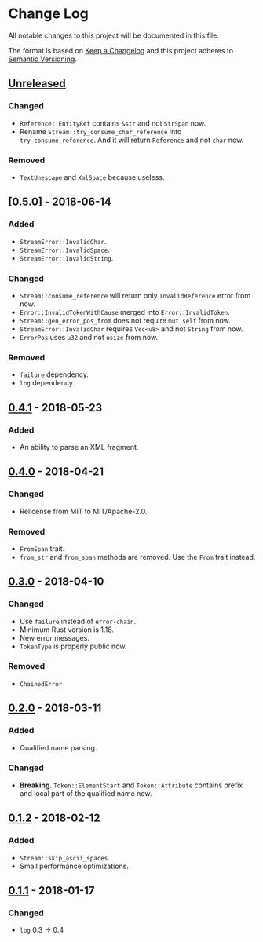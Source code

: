 # Change Log
All notable changes to this project will be documented in this file.

The format is based on [Keep a Changelog](http://keepachangelog.com/)
and this project adheres to [Semantic Versioning](http://semver.org/).

## [Unreleased]
### Changed
- `Reference::EntityRef` contains `&str` and not `StrSpan` now.
- Rename `Stream::try_consume_char_reference` into `try_consume_reference`.
  And it will return `Reference` and not `char` now.

### Removed
- `TextUnescape` and `XmlSpace` because useless.

## [0.5.0] - 2018-06-14
### Added
- `StreamError::InvalidChar`.
- `StreamError::InvalidSpace`.
- `StreamError::InvalidString`.

### Changed
- `Stream::consume_reference` will return only `InvalidReference` error from now.
- `Error::InvalidTokenWithCause` merged into `Error::InvalidToken`.
- `Stream::gen_error_pos_from` does not require `mut self` from now.
- `StreamError::InvalidChar` requires `Vec<u8>` and not `String` from now.
- `ErrorPos` uses `u32` and not `usize` from now.

### Removed
- `failure` dependency.
- `log` dependency.

## [0.4.1] - 2018-05-23
### Added
- An ability to parse an XML fragment.

## [0.4.0] - 2018-04-21
### Changed
- Relicense from MIT to MIT/Apache-2.0.

### Removed
- `FromSpan` trait.
- `from_str` and `from_span` methods are removed. Use the `From` trait instead.

## [0.3.0] - 2018-04-10
### Changed
- Use `failure` instead of `error-chain`.
- Minimum Rust version is 1.18.
- New error messages.
- `TokenType` is properly public now.

### Removed
- `ChainedError`

## [0.2.0] - 2018-03-11
### Added
- Qualified name parsing.

### Changed
- **Breaking**. `Token::ElementStart` and `Token::Attribute` contains prefix
  and local part of the qualified name now.

## [0.1.2] - 2018-02-12
### Added
- `Stream::skip_ascii_spaces`.
- Small performance optimizations.

## [0.1.1] - 2018-01-17
### Changed
- `log` 0.3 -> 0.4

[Unreleased]: https://github.com/RazrFalcon/xmlparser/compare/v0.5.0...HEAD
[0.4.1]: https://github.com/RazrFalcon/xmlparser/compare/v0.4.1...v0.5.0
[0.4.1]: https://github.com/RazrFalcon/xmlparser/compare/v0.4.0...v0.4.1
[0.4.0]: https://github.com/RazrFalcon/xmlparser/compare/v0.3.0...v0.4.0
[0.3.0]: https://github.com/RazrFalcon/xmlparser/compare/v0.2.0...v0.3.0
[0.2.0]: https://github.com/RazrFalcon/xmlparser/compare/v0.1.2...v0.2.0
[0.1.2]: https://github.com/RazrFalcon/xmlparser/compare/v0.1.1...v0.1.2
[0.1.1]: https://github.com/RazrFalcon/xmlparser/compare/v0.1.0...v0.1.1

